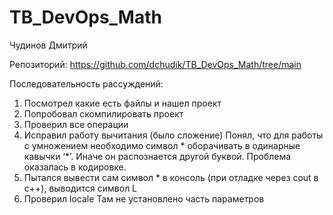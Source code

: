 # TB_DevOps_Math
Чудинов Дмитрий 

Репозиторий:
https://github.com/dchudik/TB_DevOps_Math/tree/main

Последовательность рассуждений:

1. Посмотрел какие есть файлы и нашел проект
2. Попробовал скомпилировать проект
3. Проверил все операции
4. Исправил работу вычитания (было сложение)
Понял, что для работы с умножением необходимо символ * оборачивать в одинарные кавычки ‘*’. Иначе он распознается другой буквой. Проблема оказалась в кодировке.
5. Пытался вывести сам символ * в консоль (при отладке через cout в с++), выводится символ L
6. Проверил locale
Там не установлено часть параметров
